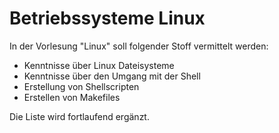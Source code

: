 # Betriebssysteme Linux


In der Vorlesung "Linux" soll folgender Stoff vermittelt werden:

- Kenntnisse über Linux Dateisysteme
- Kenntnisse über den Umgang mit der Shell
- Erstellung von Shellscripten
- Erstellen von Makefiles


Die Liste wird fortlaufend ergänzt.